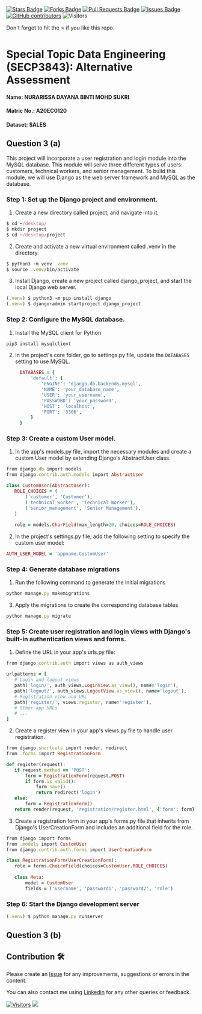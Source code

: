 <a href="https://github.com/drshahizan/SECP3843/stargazers"><img src="https://img.shields.io/github/stars/drshahizan/SECP3843" alt="Stars Badge"/></a>
<a href="https://github.com/drshahizan/SECP3843/network/members"><img src="https://img.shields.io/github/forks/drshahizan/SECP3843" alt="Forks Badge"/></a>
<a href="https://github.com/drshahizan/SECP3843/pulls"><img src="https://img.shields.io/github/issues-pr/drshahizan/SECP3843" alt="Pull Requests Badge"/></a>
<a href="https://github.com/drshahizan/SECP3843/issues"><img src="https://img.shields.io/github/issues/drshahizan/SECP3843" alt="Issues Badge"/></a>
<a href="https://github.com/drshahizan/SECP3843/graphs/contributors"><img alt="GitHub contributors" src="https://img.shields.io/github/contributors/drshahizan/SECP3843?color=2b9348"></a>
![Visitors](https://api.visitorbadge.io/api/visitors?path=https%3A%2F%2Fgithub.com%2Fdrshahizan%2FSECP3843&labelColor=%23d9e3f0&countColor=%23697689&style=flat)

Don't forget to hit the :star: if you like this repo.

# Special Topic Data Engineering (SECP3843): Alternative Assessment

#### Name: NURARISSA DAYANA BINTI MOHD SUKRI
#### Matric No.: A20EC0120
#### Dataset: SALES

## Question 3 (a)
This project will incorporate a user registration and login module into the MySQL database. This module will serve three different types of users: customers, technical workers, and senior management. To build this module, we will use Django as the web server framework and MySQL as the database.

### Step 1: Set up the Django project and environment.
1. Create a new directory called project, and navigate into it.
  ``` ruby
  $ cd ~/desktop/
  $ mkdir project
  $ cd ~/desktop/project
  ```

2. Create and activate a new virtual environment called .venv in the directory.
  ``` ruby
  $ python3 -m venv .venv
  $ source .venv/bin/activate
  ```
3. Install Django, create a new project called django_project, and start the local Django web server.
  ``` ruby
  (.venv) $ python3 -m pip install django
  (.venv) $ django-admin startproject django_project
  ```

### Step 2: Configure the MySQL database.
1. Install the MySQL client for Python
  ``` ruby
  pip3 install mysqlclient
  ```
2. In the project's core folder, go to settings.py file, update the `DATABASES` setting to use MySQL.
  ```ruby
       DATABASES = {
           'default': {
               'ENGINE': 'django.db.backends.mysql',
               'NAME': 'your_database_name',
               'USER': 'your_username',
               'PASSWORD': 'your_password',
               'HOST': 'localhost',
               'PORT': '3306',
           }
       }
  ```

### Step 3: Create a custom User model.
1. In the app's models.py file, import the necessary modules and create a custom User model by extending Django's AbstractUser class.
  ```ruby
  from django.db import models
  from django.contrib.auth.models import AbstractUser
  
  class CustomUser(AbstractUser):
     ROLE_CHOICES = (
         ('customer', 'Customer'),
         ('technical_worker', 'Technical Worker'),
         ('senior_management', 'Senior Management'),
     )
     
     role = models.CharField(max_length=20, choices=ROLE_CHOICES)
  ```

2. In the project's settings.py file, add the following setting to specify the custom user model:
  ```ruby
  AUTH_USER_MODEL = 'appname.CustomUser'
  ```

### Step 4: Generate database migrations

1. Run the following command to generate the initial migrations
  ```ruby
  python manage.py makemigrations
  ```
3. Apply the migrations to create the corresponding database tables
  ```ruby
  python manage.py migrate
  ```

### Step 5: Create user registration and login views with Django's built-in authentication views and forms.

1. Define the URL in your app's urls.py file:
  ```ruby
  from django.contrib.auth import views as auth_views
  
  urlpatterns = [
     # Login and logout views
     path('login/', auth_views.LoginView.as_view(), name='login'),
     path('logout/', auth_views.LogoutView.as_view(), name='logout'),
     # Registration view and URL
     path('register/', views.register, name='register'),
     # Other app URLs
     # ...
  ]
  ```
2. Create a register view in your app's views.py file to handle user registration.
  ```ruby
  from django.shortcuts import render, redirect
  from .forms import RegistrationForm
  
  def register(request):
     if request.method == 'POST':
         form = RegistrationForm(request.POST)
         if form.is_valid():
             form.save()
             return redirect('login')
     else:
         form = RegistrationForm()
     return render(request, 'registration/register.html', {'form': form})
  ```

3. Create a registration form in your app's forms.py file that inherits from Django's UserCreationForm and includes an additional field for the role.
  ```ruby
  from django import forms
  from .models import CustomUser
  from django.contrib.auth.forms import UserCreationForm
  
  class RegistrationForm(UserCreationForm):
     role = forms.ChoiceField(choices=CustomUser.ROLE_CHOICES)
     
     class Meta:
         model = CustomUser
         fields = ('username', 'password1', 'password2', 'role')
  ```


### Step 6: Start the Django development server
  ```ruby
  (.venv) $ python manage.py runserver
  ```

## Question 3 (b)


## Contribution 🛠️
Please create an [Issue](https://github.com/drshahizan/special-topic-data-engineering/issues) for any improvements, suggestions or errors in the content.

You can also contact me using [Linkedin](https://www.linkedin.com/in/drshahizan/) for any other queries or feedback.

[![Visitors](https://api.visitorbadge.io/api/visitors?path=https%3A%2F%2Fgithub.com%2Fdrshahizan&labelColor=%23697689&countColor=%23555555&style=plastic)](https://visitorbadge.io/status?path=https%3A%2F%2Fgithub.com%2Fdrshahizan)
![](https://hit.yhype.me/github/profile?user_id=81284918)



